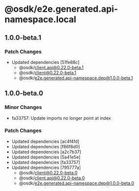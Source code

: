 # @osdk/e2e.generated.api-namespace.local

## 1.0.0-beta.1

### Patch Changes

- Updated dependencies [51fe88c]
  - @osdk/client.api@0.22.0-beta.1
  - @osdk/client@0.22.0-beta.1
  - @osdk/e2e.generated.api-namespace.dep@1.0.0-beta.1

## 1.0.0-beta.0

### Minor Changes

- fa33757: Update imports no longer point at index

### Patch Changes

- Updated dependencies [ac4f4fd]
- Updated dependencies [f86f8d0]
- Updated dependencies [a2c7b37]
- Updated dependencies [5a41e5e]
- Updated dependencies [fa33757]
- Updated dependencies [795777a]
  - @osdk/client@0.22.0-beta.0
  - @osdk/client.api@0.22.0-beta.0
  - @osdk/e2e.generated.api-namespace.dep@1.0.0-beta.0
